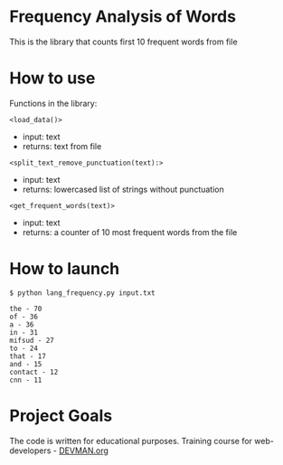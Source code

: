 # Frequency Analysis of Words

This is the library that counts first 10 frequent words from file

# How to use

Functions in the library:

`<load_data()>`

* input: text
* returns: text from file

`<split_text_remove_punctuation(text):>`

* input: text
* returns: lowercased list of strings without punctuation

`<get_frequent_words(text)>`

* input: text
* returns: a counter of 10 most frequent words from the file

# How to launch
```
$ python lang_frequency.py input.txt

the - 70
of - 36
a - 36
in - 31
mifsud - 27
to - 24
that - 17
and - 15
contact - 12
cnn - 11
```

# Project Goals

The code is written for educational purposes. Training course for web-developers - [DEVMAN.org](https://devman.org)
